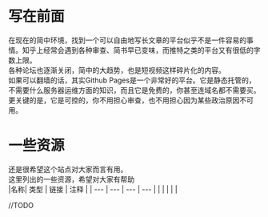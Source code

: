 # 写在前面  
  在现在的简中环境，找到一个可以自由地写长文章的平台似乎不是一件容易的事情。知乎上经常会遇到各种审查、简书早已变味，而推特之类的平台又有很低的字数上限。  
  各种论坛也逐渐关闭，简中的大趋势，也是短视频这样碎片化的内容。  
  如果可以翻墙的话，其实Github Pages是一个非常好的平台。它是静态托管的，不需要什么服务器运维方面的知识，而且它是免费的，你甚至连域名都不需要买。更关键的是，它是可控的，你不用担心审查，也不用担心因为某些政治原因不可用。  
# 一些资源  
  还是很希望这个站点对大家而言有用。  
  这里列出的一些资源，希望对大家有帮助  
  |名称| 类型 | 链接  | 注释  |
  | --- | --- | --- | --- |
  |     |      |    |     |  
    

 //TODO


